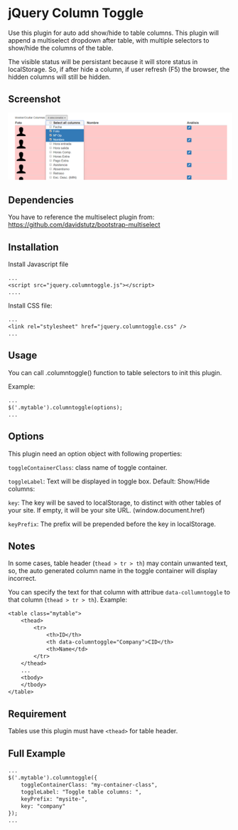 # jQuery Column Toggle #
Use this plugin for auto add show/hide to table columns. This plugin will append a multiselect dropdown after table, with multiple selectors to show/hide the columns of the table.

The visible status will be persistant because it will store status in localStorage. So, if after hide a column, if user refresh (F5) the browser, the hidden columns will still be hidden.

## Screenshot ##
![Sample jQuery Column Toggle Usage](https://raw.githubusercontent.com/aamarber/jquery-column-toggle/master/multiselect-dropdown-screenshot.png)

## Dependencies ##
You have to reference the multiselect plugin from:
https://github.com/davidstutz/bootstrap-multiselect

## Installation ##
Install Javascript file

```
...
<script src="jquery.columntoggle.js"></script>
....
```

Install CSS file:

```
...
<link rel="stylesheet" href="jquery.columntoggle.css" />
...
```


## Usage ##
You can call .columntoggle() function to table selectors to init this plugin.

Example:

```
...
$('.mytable').columntoggle(options);
...
```

## Options ##
This plugin need an option object with following properties:

`toggleContainerClass`: class name of toggle container.

`toggleLabel`: Text will be displayed in toggle box. Default: Show/Hide columns:

`key`: The key will be saved to localStorage, to distinct with other tables of your site. If empty, it will be your site URL. (window.document.href)

`keyPrefix`: The prefix will be prepended before the key in localStorage.

## Notes ##
In some cases, table header (`thead > tr > th`) may contain unwanted text, so, the auto generated column name in the toggle container will display incorrect.

You can specify the text for that column with attribue `data-collumntoggle` to that column (`thead > tr > th`). Example:

```
<table class="mytable">
	<thead>
		<tr>
			<th>ID</th>
			<th data-columntoggle="Company">CID</th>
			<th>Name</td>
		</tr>
	</thead>
	...
	<tbody>
	</tbody>
</table>
```

## Requirement ##
Tables use this plugin must have `<thead>` for table header.

## Full Example ##

```
...
$('.mytable').columntoggle({
	toggleContainerClass: "my-container-class",
	toggleLabel: "Toggle table columns: ",
	keyPrefix: "mysite-",
	key: "company"
});
...
